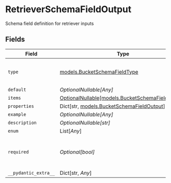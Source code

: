 # RetrieverSchemaFieldOutput

Schema field definition for retriever inputs


## Fields

| Field                                                                                    | Type                                                                                     | Required                                                                                 | Description                                                                              |
| ---------------------------------------------------------------------------------------- | ---------------------------------------------------------------------------------------- | ---------------------------------------------------------------------------------------- | ---------------------------------------------------------------------------------------- |
| `type`                                                                                   | [models.BucketSchemaFieldType](../models/bucketschemafieldtype.md)                       | :heavy_check_mark:                                                                       | Enum for field types in bucket schemas                                                   |
| `default`                                                                                | *OptionalNullable[Any]*                                                                  | :heavy_minus_sign:                                                                       | N/A                                                                                      |
| `items`                                                                                  | [OptionalNullable[models.BucketSchemaFieldOutput]](../models/bucketschemafieldoutput.md) | :heavy_minus_sign:                                                                       | N/A                                                                                      |
| `properties`                                                                             | Dict[str, [models.BucketSchemaFieldOutput](../models/bucketschemafieldoutput.md)]        | :heavy_minus_sign:                                                                       | N/A                                                                                      |
| `example`                                                                                | *OptionalNullable[Any]*                                                                  | :heavy_minus_sign:                                                                       | N/A                                                                                      |
| `description`                                                                            | *OptionalNullable[str]*                                                                  | :heavy_minus_sign:                                                                       | N/A                                                                                      |
| `enum`                                                                                   | List[*Any*]                                                                              | :heavy_minus_sign:                                                                       | N/A                                                                                      |
| `required`                                                                               | *Optional[bool]*                                                                         | :heavy_minus_sign:                                                                       | Whether this field is required for the retriever                                         |
| `__pydantic_extra__`                                                                     | Dict[str, *Any*]                                                                         | :heavy_minus_sign:                                                                       | N/A                                                                                      |